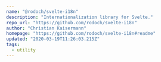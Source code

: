 ```yaml
---
name: "@rodoch/svelte-i18n"
description: "Internationalization library for Svelte."
repo_url: "https://github.com/rodoch/svelte-i18n"
author: "Christian Kaisermann"
homepage: "https://github.com/rodoch/svelte-i18n#readme"
updated: "2020-03-19T11:26:03.215Z"
tags: 
  - utility
---
```

